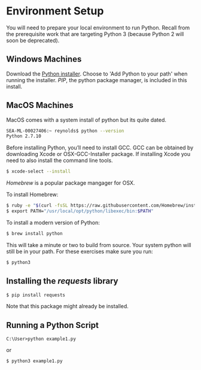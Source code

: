 # Environment Setup

You will need to prepare your local environment to run Python. Recall from the prerequisite work that are targeting Python 3 (because Python 2 will soon be deprecated).

## Windows Machines
Download the [Python installer](https://www.python.org/ftp/python/3.7.2/python-3.7.2-webinstall.exe). Choose to 'Add Python to your path' when running the installer. *PIP*, the python package manager, is included in this install.

## MacOS Machines
MacOS comes with a system install of python but its quite dated. 
```bash
SEA-ML-00027406:~ reynolds$ python --version
Python 2.7.10
```
Before installing Python, you’ll need to install GCC. GCC can be obtained by downloading Xcode or OSX-GCC-Installer package. If installing Xcode you need to also install the command line tools.
```bash
$ xcode-select --install
```
*Homebrew* is a popular package mangager for OSX.

To install Homebrew:
```bash
$ ruby -e "$(curl -fsSL https://raw.githubusercontent.com/Homebrew/install/master/install)"
$ export PATH="/usr/local/opt/python/libexec/bin:$PATH"
```
To install a modern version of Python:
```bash
$ brew install python
```
This will take a minute or two to build from source. Your system python will still be in your path. For these exercises make sure you run:
```bash
$ python3
```

## Installing the _requests_ library
```bash
$ pip install requests
```
Note that this package might already be installed.

## Running a Python Script
```
C:\User>python example1.py
```
or
```bash
$ python3 example1.py
```
